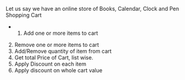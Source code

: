 Let us say we have an online store of Books, Calendar, Clock and Pen Shopping Cart 
- 1. Add one or more items to cart 
2. Remove one or more items to cart 
3. Add/Remove quantity of item from cart 
4. Get total Price of Cart, list wise. 
5. Apply Discount on each item 
6. Apply discount on whole cart value